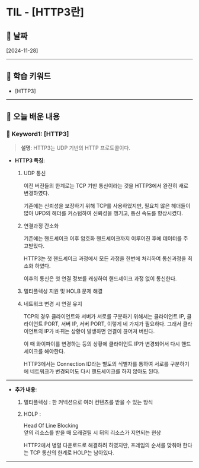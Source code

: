 # TIL - [HTTP3란]

## 📅 날짜
[2024-11-28]

---

## 📌 학습 키워드
- [HTTP3]

---

## 📖 오늘 배운 내용

### 🔹 Keyword1: [HTTP3]
> **설명**: HTTP3는 UDP 기반의 HTTP 프로토콜이다.
- **HTTP3 특징**:
    
    1. UDP 통신

        이전 버전들의 한계로는 TCP 기반 통신이라는 것을 HTTP3에서 완전히 새로 변경하였다. 

        기존에는 신뢰성을 보장하기 위해 TCP를 사용하였지만, 필요치 않은 헤더들이 많아 UPD의 헤더를 커스텀하여 신뢰성을 챙기고, 통신 속도를 향상시켰다.

    2. 연결과정 간소화

        기존에는 핸드셰이크 이후 암호화 핸드셰이크까지 이루어진 후에 데이터를 주고받았다.

        HTTP3는 첫 핸드셰이크 과정에서 모든 과정을 한번에 처리하여 통신과정을 최소화 하였다.

        이후의 통신은 첫 연결 정보를 캐싱하여 핸드셰이크 과정 없이 통신한다.

    3. 멀티플렉싱 지원 및 HOLB 문제 해결

    4. 네트워크 변경 시 연결 유지

        TCP의 경우 클라이언트와 서버가 서로를 구분하기 위해서는 클라이언트 IP, 클라이언트 PORT, 서버 IP, 서버 PORT, 이렇게 네 가지가 필요하다. 그래서 클라이언트의 IP가 바뀌는 상황이 발생하면 연결이 끊어져 버린다.
        
        이 때 와이파이를 변경하는 등의 상황에 클라이언트 IP가 변경되어서 다시 핸드셰이크를 해야한다.

        HTTP3에서는 Connection ID라는 별도의 식별자를 통하여 서로를 구분하기에 네트워크가 변경되어도 다시 핸드셰이크를 하지 않아도 된다.

    

---

- **추가 내용**:
    1. 멀티플렉싱 : 한 커넥션으로 여러 컨텐츠를 받을 수 있는 방식


    1. HOLP : 

        Head Of Line Blocking   
        앞의 리소스를 받을 때 오래걸릴 시 뒤의 리소스가 지연되는 현상

        HTTP2에서 병렬 다운로드로 해결하려 하였지만,  프레임의 순서를 맞춰야 한다는 TCP 통신의 한계로 HOLP는 남아있다.

--- 